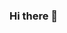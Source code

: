 ### Hi there 👋

<!--
**Dre-ay/Dre-ay** is a ✨ _special_ ✨ repository because its `README.md` (this file) appears on your GitHub profile.

Here are some ideas to get you started:

- 🔭 I’m currently working on API automation with Python
- 🌱 I’m currently learning python
- 👯 I’m looking to collaborate on automation testing projects
- 🤔 I’m looking for help with beginners guide for test automation
- 💬 Ask me about software testing 
- 📫 How to reach me: @ olu_101@hotmail.co.uk
- 😄 Pronouns: Him
- ⚡ Fun fact: Road cyclist, swimmer, football fan
-->
